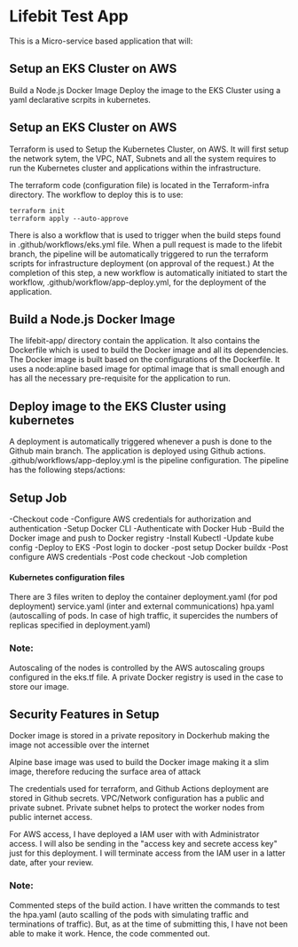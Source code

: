 # Lifebit Test App
This is a Micro-service based application that will:

## Setup an EKS Cluster on AWS
Build a Node.js Docker Image
Deploy the image to the EKS Cluster using a yaml declarative scrpits in kubernetes.

## Setup an EKS Cluster on AWS
Terraform is used to Setup the Kubernetes Cluster, on AWS. It will first setup the network sytem, the VPC, NAT, Subnets and all the system requires to run the Kubernetes cluster and applications within the infrastructure.

The terraform code (configuration file) is located in the Terraform-infra directory. The workflow to deploy this is to use:

```hcl
terraform init
terraform apply --auto-approve
```

There is also a workflow that is used to trigger when the build steps found in .github/workflows/eks.yml file. When a pull request is made to the lifebit branch, the pipeline will be automatically triggered to run the terraform scripts for infrastructure deployment (on approval of the request.) At the completion of this step, a new workflow is automatically initiated to start the workflow, .github/workflow/app-deploy.yml, for the deployment of the application.

## Build a Node.js Docker Image
The lifebit-app/ directory contain the application. It also contains the Dockerfile which is used to build the Docker image and all its dependencies. The Docker image is built based on the configurations of the Dockerfile. It uses a node:apline based image for optimal image that is small enough and has all the necessary pre-requisite for the application to run.

## Deploy image to the EKS Cluster using kubernetes
A deployment is automatically triggered whenever a push is done to the Github main branch. The application is deployed using Github actions. .github/workflows/app-deploy.yml is the pipeline configuration. The pipeline has the following steps/actions:

## Setup Job
-Checkout code
-Configure AWS credentials for authorization and authentication
-Setup Docker CLI
-Authenticate with Docker Hub
-Build the Docker image and push to Docker registry
-Install Kubectl 
-Update kube config
-Deploy to EKS
-Post login to docker
-post setup Docker buildx
-Post configure AWS credentials
-Post code checkout
-Job completion

#### Kubernetes configuration files
There are 3 files writen to deploy the container
deployment.yaml (for pod deployment)
service.yaml (inter and external communications)
hpa.yaml (autoscalling of pods. In case of high traffic, it supercides the numbers of replicas specified in deployment.yaml)

### Note: 
Autoscaling of the nodes is controlled by the AWS autoscaling groups configured in the eks.tf file.
A private Docker registry is used in the case to store our image. 

## Security Features in Setup
Docker image is stored in a private repository in Dockerhub making the image not accessible over the internet

Alpine base image was used to build the Docker image making it a slim image, therefore reducing the surface area of attack

The credentials used for terraform, and Github Actions deployment are stored in Github secrets.
VPC/Network configuration has a public and private subnet. Private subnet helps to protect the worker nodes from public internet access.

For AWS access, I have deployed a IAM user with with Administrator access. I will also be sending in the "access key and secrete access key" just for this deployment. I will terminate access from the IAM user in a latter date, after your review.

### Note: 
Commented steps of the build action. I have written the commands to test the hpa.yaml (auto scalling of the pods with simulating traffic and terminations of traffic). But, as at the time of submitting this, I have not been able to make it work. Hence, the code commented out.